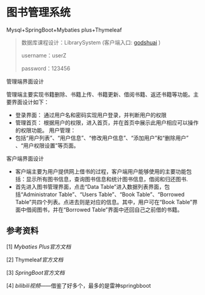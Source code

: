 # 图书管理系统

Mysql+SpringBoot+Mybaties plus+Thymeleaf

> 数据库课程设计：LibrarySystem  (客户端入口: [godshuai](http://godshuai.cn:8080 "求star!") )
>
> username：userZ    
>
> password：123456

管理端界面设计

管理端主要实现书籍删除、书籍上传、书籍更新、借阅书籍、返还书籍等功能。主要界面设计如下：

-	登录界面：
  通过用户名和密码实现用户登录，并判断用户的权限
-	管理首页：
  根据用户的权限，进入首页，并在首页中展示此用户相应可以操作的权限功能。
  用户管理：
-	包括“用户列表”、“用户信息”、“修改用户信息”、“添加用户”和“删除用户” 、“用户权限设置”等页面。

客户端界面设计

- 客户端主要为用户提供网上借书的过程，客户端用户能够使用的主要功能包括：显示所有图书信息，查询图书信息和统计图书信息，借阅和归还图书.
- 首先进入图书管理界面，点击“Data Table”进入数据列表界面，包括“Administrator Table”、“Users Table”、“Book Table”、“Borrowed Table”共四个列表。点进去则是对应的信息。其中，用户可在“Book Table”界面中借阅图书，并在“Borrowed Table”界面中还回自己之前借的书籍。

## 参考资料

[1] *Mybaties Plus官方文档*

[2] Thymeleaf*官方文档*

[3] *SpringBoot官方文档*

[4] *bilibili视频*——借鉴了好多个，最多的是雷神springbboot
